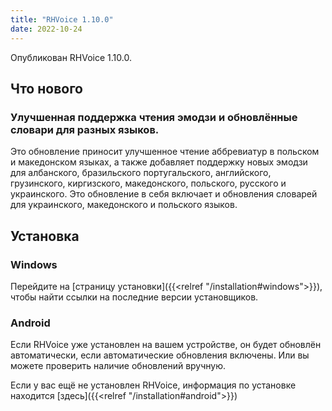 ```yaml
---
title: "RHVoice 1.10.0"
date: 2022-10-24
---
```


Опубликован RHVoice 1.10.0.

## Что нового

### Улучшенная поддержка чтения эмодзи и обновлённые словари для разных языков.

Это обновление приносит улучшенное чтение аббревиатур в польском и македонском языках, а также добавляет поддержку новых эмодзи для албанского, бразильского португальского, английского, грузинского, киргизского, македонского, польского, русского и украинского. Это обновление в себя включает и обновления словарей для украинского, македонского и польского языков.


## Установка

### Windows

Перейдите на [страницу установки]({{<relref "/installation#windows">}}),
чтобы найти ссылки на последние версии установщиков.

### Android

Если RHVoice уже установлен на вашем устройстве, он будет обновлён
автоматически, если автоматические обновления включены. Или
вы можете проверить наличие обновлений вручную.

Если у вас ещё не установлен RHVoice, информация по установке
находится [здесь]({{<relref "/installation#android">}})

